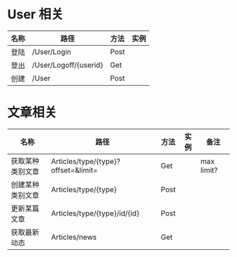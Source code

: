 # User 相关

名称 | 路径 | 方法 | 实例
-- | -- | -- | --
登陆 | /User/Login | Post |
登出 | /User/Logoff/{userid} | Get
创建 | /User | Post |

# 文章相关

名称 | 路径 | 方法 | 实例 | 备注
-- | -- | -- | -- | -- |
获取某种类别文章 | Articles/type/{type}?offset=&limit= | Get | | max limit?
创建某种类别文章 | Articles/type/{type} | Post
更新某篇文章 | Articles/type/{type}/id/{id} | Post
获取最新动态 | Articles/news | Get 
